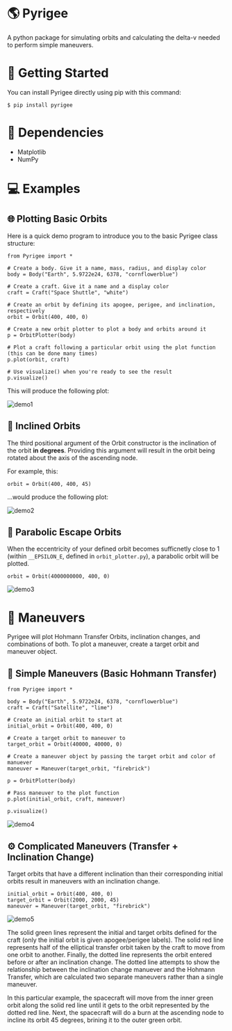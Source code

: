 # :earth_americas: Pyrigee
A python package for simulating orbits and calculating the delta-v needed to perform simple maneuvers.

# :memo: Getting Started
You can install Pyrigee directly using pip with this command:
```
$ pip install pyrigee
```

# :paperclip: Dependencies
* Matplotlib
* NumPy

# :computer: Examples

## :globe_with_meridians: Plotting Basic Orbits

Here is a quick demo program to introduce you to the basic Pyrigee class structure:
```
from Pyrigee import *

# Create a body. Give it a name, mass, radius, and display color
body = Body("Earth", 5.9722e24, 6378, "cornflowerblue")

# Create a craft. Give it a name and a display color
craft = Craft("Space Shuttle", "white")

# Create an orbit by defining its apogee, perigee, and inclination, respectively
orbit = Orbit(400, 400, 0)

# Create a new orbit plotter to plot a body and orbits around it
p = OrbitPlotter(body)

# Plot a craft following a particular orbit using the plot function (this can be done many times)
p.plot(orbit, craft)

# Use visualize() when you're ready to see the result
p.visualize()
```

This will produce the following plot:

![demo1]()

## :triangular_ruler: Inclined Orbits
The third positional argument of the Orbit constructor is the inclination of the orbit **in degrees**. Providing this argument will result in the orbit being rotated about the axis of the ascending node.

For example, this:
```
orbit = Orbit(400, 400, 45)
```
...would produce the following plot:

![demo2]()

##  :milky_way: Parabolic Escape Orbits
When the eccentricity of your defined orbit becomes sufficnetly close to 1 (within `__EPSILON_E`, defined in `orbit_plotter.py`), a parabolic orbit will be plotted.

```
orbit = Orbit(4000000000, 400, 0)
```

![demo3]()

# :rocket: Maneuvers
Pyrigee will plot Hohmann Transfer Orbits, inclination changes, and combinations of both. To plot a maneuver, create a target orbit and maneuver object.

## :straight_ruler: Simple Maneuvers (Basic Hohmann Transfer)

```
from Pyrigee import *

body = Body("Earth", 5.9722e24, 6378, "cornflowerblue")
craft = Craft("Satellite", "lime")

# Create an initial orbit to start at
initial_orbit = Orbit(400, 400, 0)

# Create a target orbit to maneuver to
target_orbit = Orbit(40000, 40000, 0)

# Create a maneuver object by passing the target orbit and color of manuever
maneuver = Maneuver(target_orbit, "firebrick")

p = OrbitPlotter(body)

# Pass maneuver to the plot function
p.plot(initial_orbit, craft, maneuver)

p.visualize()
```

![demo4]()

## :gear: Complicated Maneuvers (Transfer + Inclination Change)
Target orbits that have a different inclination than their corresponding initial orbits result in maneuvers with an inclination change.

```
initial_orbit = Orbit(400, 400, 0)
target_orbit = Orbit(2000, 2000, 45)
maneuver = Maneuver(target_orbit, "firebrick")
```

![demo5]()

The solid green lines represent the initial and target orbits defined for the craft (only the initial orbit is given apogee/perigee labels). The solid red line represents half of the elliptical transfer orbit taken by the craft to move from one orbit to another. Finally, the dotted line represents the orbit entered before or after an inclination change. The dotted line attempts to show the relationship between the inclination change manuever and the Hohmann Transfer, which are calculated two separate maneuvers rather than a single maneuver.

In this particular example, the spacecraft will move from the inner green orbit along the solid red line until it gets to the orbit represented by the dotted red line. Next, the spacecraft will do a burn at the ascending node to incline its orbit 45 degrees, brining it to the outer green orbit.

